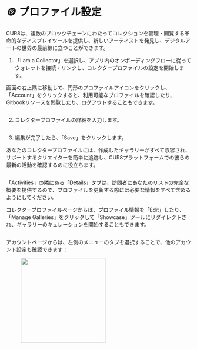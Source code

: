 # 🪙 プロファイル設定

CUR8は、複数のブロックチェーンにわたってコレクションを管理・閲覧する革命的なディスプレイツールを提供し、新しいアーティストを発見し、デジタルアートの世界の最前線に立つことができます。

1. 「I am a Collector」を選択し、アプリ内のオンボーディングフローに従ってウォレットを接続・リンクし、コレクタープロファイルの設定を開始します。

画面の右上隅に移動して、円形のプロファイルアイコンをクリックし、「Account」をクリックすると、利用可能なプロファイルを確認したり、Gitbookリソースを閲覧したり、ログアウトすることもできます。

<figure><img src="../../.gitbook/assets/Screenshot 2025-01-03 at 07.47.41.png" alt=""><figcaption></figcaption></figure>

2. コレクタープロファイルの詳細を入力します。

<figure><img src="../../.gitbook/assets/Screenshot 2025-01-03 at 07.49.11.png" alt=""><figcaption></figcaption></figure>

3. 編集が完了したら、「Save」をクリックします。

あなたのコレクタープロファイルには、作成したギャラリーがすべて収容され、サポートするクリエイターを簡単に追跡し、CUR8プラットフォームでの彼らの最新の活動を確認するのに役立ちます。

<figure><img src="../../.gitbook/assets/Screenshot 2025-01-03 at 08.10.42.png" alt=""><figcaption></figcaption></figure>

「Activities」の隣にある「Details」タブは、訪問者にあなたのリストの完全な概要を提供するので、プロファイルを更新する際には必要な情報をすべて含めるようにしてください。

コレクタープロファイルページからは、プロファイル情報を「Edit」したり、「Manage Galleries」をクリックして「Showcase」ツールにリダイレクトされ、ギャラリーのキュレーションを開始することもできます。

<figure><img src="../../.gitbook/assets/Screenshot 2025-01-03 at 08.13.24.png" alt=""><figcaption></figcaption></figure>

アカウントページからは、左側のメニューのタブを選択することで、他のアカウント設定も確認できます：

<figure><img src="../../.gitbook/assets/Screenshot 2025-01-03 at 08.17.11.png" alt="" width="230"><figcaption></figcaption></figure>